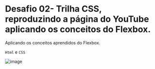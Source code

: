 # Desafio 02- Trilha CSS, reproduzindo a página do YouTube aplicando os conceitos do Flexbox.

Aplicando os conceitos aprendidos do Flexbox.

<code>Html</code> e <code>CSS</code>

![image](https://github.com/rodrgsc/trilha-css-desafio-02/assets/106291460/120c7a2e-4d92-4aa1-80a1-054725145fc6)
